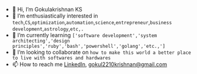 - 👋 Hi, I’m Gokulakrishnan KS
- 👀 I’m enthusiastically interested in `tech`,`CS`,`optimization`,`automation`,`science`,`entrepreneur`,`business development`,`astrology`,`etc,.`
- 🌱 I’m currently learning `['software development','system architecting','design principles','ruby','bash','powershell','golang','etc.,']`
- 💞️ I’m looking to collaborate on `how to make this world a better place to live with softwares and hardwares`
- 📫 How to reach me [LinkedIn](https://www.linkedin.com/in/gokulakrishnan-k-s), gokul2210krishnan@gmail.com

<!---
gokul2210krishnan/gokul2210krishnan is a ✨ special ✨ repository because its `README.md` (this file) appears on your GitHub profile.
You can click the Preview link to take a look at your changes.
--->
